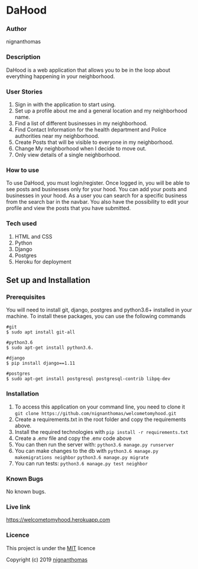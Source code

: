 # DaHood

###  Author
nignanthomas

### Description
DaHood is a web application that allows you to be in the loop about everything happening in your neighborhood.

### User Stories
1. Sign in with the application to start using.
1. Set up a profile about me and a general location and my neighborhood name.
1. Find a list of different businesses in my neighborhood.
1. Find Contact Information for the health department and Police authorities near my neighborhood.
1. Create Posts that will be visible to everyone in my neighborhood.
1. Change My neighborhood when I decide to move out.
1. Only view details of a single neighborhood.

### How to use
To use DaHood, you must login/register. Once logged in, you will be able to see posts and businesses only for your hood.
You can add your posts and businesses in your hood.
As a user you can search for a specific business from the search bar in the navbar.
You also have the possibility to edit your profile and view the posts that you have submitted.


### Tech used
1. HTML and CSS
2. Python
3. Django
1. Postgres
1. Heroku for deployment

## Set up and Installation
### Prerequisites
You will need to install git, django, postgres and python3.6+ installed in your machine.
To install these packages, you can use the following commands
```
#git
$ sudo apt install git-all

#python3.6
$ sudo apt-get install python3.6.

#django
$ pip install django==1.11

#postgres
$ sudo apt-get install postgresql postgresql-contrib libpq-dev
```

### Installation
1. To access this application on your command line, you need to clone it
`git clone https://github.com/nignanthomas/welcometomyhood.git`
1. Create a requirements.txt in the root folder and copy the requirements above.
1. Install the required technologies with
`pip install -r requirements.txt`
1. Create a .env file and copy the .env code above
1. You can then run the server with:
`python3.6 manage.py runserver`
1. You can make changes to the db with
`python3.6 manage.py makemigrations neighbor`
`python3.6 manage.py migrate`
4. You can run tests:
`python3.6 manage.py test neighbor`



### Known Bugs
No known bugs.

### Live link
https://welcometomyhood.herokuapp.com

### Licence
This project is under the [MIT](https://github.com) licence

Copyright (c) 2019 [nignanthomas](https://github.com/nignanthomas/)
